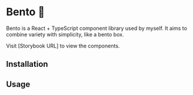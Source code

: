 # Bento 🍱

Bento is a React + TypeScript component library used by myself. It aims to combine variety with simplicity, like a bento box.

Visit [Storybook URL] to view the components.

## Installation

## Usage